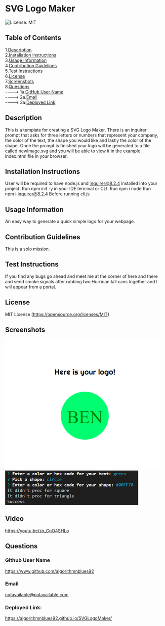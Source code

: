 
# SVG Logo Maker
![License: MIT](https://img.shields.io/badge/License-MIT-yellow.svg)

## Table of Contents

1.[Description](#Description)<br>
2.[Installation Instructions](#Installation-Instructions)<br>
3.[Usage Information](#Usage-Information)<br>
4.[Contribution Guidelines](#Contribution-Guidelines)<br>
5.[Test Instructions](#Test-Instructions)<br>
6.[License](#License)<br>
7.[Screenshots](#Screenshots)<br>
8.[Questions](#Questions)<br>
    ----> 1a.[GitHub User Name](#Github-User-Name)<br>
    ----> 2a.[Email](#Email)<br>
    ----> 3a.[Deployed Link](#Deployed-Link)<br>


## Description 

This is a template for creating a SVG Logo Maker. There is an inquirer prompt that asks for three letters or numbers that represent your company, the color of the text, the shape you would like and lastly the color of the shape. Once the prompt is finished your logo will be generated to a file called newImage.svg and you will be able to view it in the example index.html file in your browser.


## Installation Instructions

User will be required to have node.js and inquirer@8.2.4 installed into your project.
Run npm init -y in your IDE terminal or CLI.
Run npm i node
Run npm i inquirer@8.2.4 
Before running cli.js


## Usage Information

An easy way to generate a quick simple logo for your webpage.


## Contribution Guidelines

This is a solo mission.


## Test Instructions

If you find any bugs go ahead and meet me at the corner of here and there and send smoke signals after rubbing two Hurrican tall cans together and I will appear from a portal.


## License

MIT License
(https://opensource.org/licenses/MIT)


## Screenshots
![Screenshot 1](images/svgLogoMaker1.png)
![Screenshot 2](images/svgLogoMaker2.png)


## Video

https://youtu.be/zo_CqO4SHLo

## Questions

### Github User Name

https://www.github.com/algorithmnblues92

### Email

notavailable@notavailable.com

### Deployed Link:

https://algorithmnblues92.github.io/SVGLogoMaker/

 